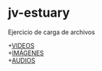# jv-estuary
Ejercicio de carga de archivos  
  
+[VIDEOS](Video/README.md)  
+[IMÁGENES](Img/README.md)  
+[AUDIOS](Audio/README.md)  

